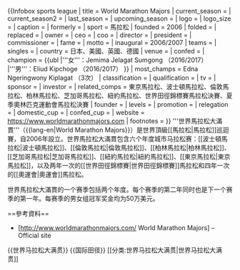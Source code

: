{{Infobox sports league
| title           = World Marathon Majors
| current_season  = <!-- do not wikilink -->
| current_season2 = <!-- do not wikilink -->
| last_season     = <!-- do not wikilink -->
| upcoming_season = <!-- do not wikilink; replace with current_season at the start of the new season -->
| logo            = 
| logo_size       = <!-- use a format of ##px, such as 120px -->
| caption         = 
| formerly        = 
| sport           = 馬拉松
| founded         = 2006
| folded          = 
| replaced        = 
| owner           = 
| ceo             = <!-- chief executive officer -->
| coo             = <!-- chief operating officer -->
| director        = 
| president       =
| commissioner    =
| fame            = <!--what the league is famous for...the "claim to fame"...avoid use if possible-->
| motto           = 
| inaugural       = 2006/2007
| teams           = 
| singles         = 
| country         = 日本、美國、英國、德國
| venue           = 
| confed          = <!-- or | continent = or | continents = -->
| champion        = 
{{ubl
|'''女'''：Jemima Jelagat Sumgong （2016/2017）
|'''男'''：Eliud Kipchoge （2016/2017）
}}
| most_champs     = Edna Ngeringwony Kiplagat （3次）
| classification  =
| qualification   = 
| tv              = 
| sponsor         = 
| investor        = 
| related_comps   = 東京馬拉松、波士頓馬拉松、倫敦馬拉松、柏林馬拉松、芝加哥馬拉松、紐約馬拉松、世界田徑錦標賽馬拉松決賽、夏季奧林匹克運動會馬拉松決賽
| founder         = 
| levels          = 
| promotion       =
| relegation      =
| domestic_cup    =
| confed_cup   =
| website         = https://www.worldmarathonmajors.com
| footnotes       =
}}
'''世界馬拉松大滿貫'''（{{lang-en|World Marathon Majors}}）是世界頂級[[馬拉松|馬拉松]]巡迴賽，自2006年設立。世界馬拉松大滿貫包含六个年度城市马拉松赛：[[波士頓馬拉松|波士頓馬拉松]]、[[倫敦馬拉松|倫敦馬拉松]]、[[柏林馬拉松|柏林馬拉松]]、[[芝加哥馬拉松|芝加哥馬拉松]]、[[紐約馬拉松|紐約馬拉松]]、[[東京馬拉松|東京馬拉松]]，以及两年一次的[[世界田徑錦標賽|世界田徑錦標賽]]馬拉松和四年一次的[[奧運會|奧運會]]馬拉松。

世界馬拉松大滿貫的一个赛季包括两个年度。每个赛季的第二年同时也是下一个赛季的第一年。每赛季的男女组冠军奖金均为50万美元。

==參考資料==
* [http://www.worldmarathonmajors.com/ World Marathon Majors] – Official site

{{世界马拉松大满贯}}
{{国际田径}} 
[[分类:世界马拉松大满贯|世界马拉松大满贯]]